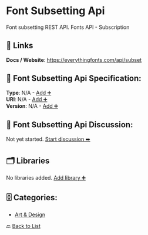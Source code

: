 # Font Subsetting Api

Font subsetting REST API. Fonts API - Subscription

##  🔗 Links
**Docs / Website**: https://everythingfonts.com/api/subset

## 🧬 Font Subsetting Api Specification:
**Type**: N/A - [Add ➕](https://github.com/apis-list/apis-list/edit/main/apis.yaml#L6977)  
**URI**: N/A - [Add ➕](https://github.com/apis-list/apis-list/edit/main/apis.yaml#L6977)  
**Version**: N/A - [Add ➕](https://github.com/apis-list/apis-list/edit/main/apis.yaml#L6977)

## 💬 Font Subsetting Api Discussion:
Not yet started. [Start discussion ➡️](https://github.com/apis-list/apis-list/discussions/new)

## 🗂️ Libraries

No libraries added. [Add library ➕](https://github.com/apis-list/apis-list/edit/main/apis.yaml#L6977)    


## 🗄️ Categories:
- [Art & Design](https://github.com/apis-list/apis-list#art--design-)

🔙  [Back to List](https://github.com/apis-list/apis-list)
